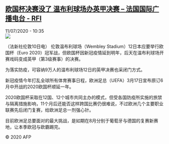 <!--1594461306000-->
[欧国杯决赛没了 温布利球场办英甲决赛 – 法国国际广播电台 - RFI](http://www.rfi.fr//cn/contenu/20200711-%E6%AC%A7%E5%9B%BD%E6%9D%AF%E5%86%B3%E8%B5%9B%E6%B2%A1%E4%BA%86-%E6%B8%A9%E5%B8%83%E5%88%A9%E7%90%83%E5%9C%BA%E5%8A%9E%E8%8B%B1%E7%94%B2%E5%86%B3%E8%B5%9B)
------

<div>11/07/2020 - 10:35</div><img src="https://s.rfi.fr/media/display/26417068-c35b-11ea-8a55-005056bf87d6/w:310/p:16x9/spo0003b.200711163502.jpg"><div class="t-content__body u-clearfix"><div class="m-interstitial"></div><p>（法新社伦敦10日电）    伦敦温布利球场（Wembley Stadium）12日本应要举行欧国杯（Euro 2020）冠军战，但欧国杯因新冠疫情延到明年，后天在温布利球场开赛戏码变成英甲（第3级赛事）的决赛。</p><p>    为落实防疫，可容纳9万人的温布利球场12日的英甲决赛也采闭门方式。</p><p>    新冠疫情今年打乱全球所有体育赛事日程，欧洲足总（UEFA）3月17日宣布原订6月中开战的2020欧国杯顺延一年。</p><p>    2020欧国杯采取在12国、12个城市共同主办的模式，但受各国防疫所实施的旅禁与隔离措施影响，11个月后还能否这样跨国比赛仍很难说，不过欧洲几个主要职业联赛先后闭门复赛，给欧洲足总一剂强心针。</p><p>    目前欧洲足总要面对的最大挑战，是如期在8月分别于葡萄牙与德国的复赛新赛地，让本季欧冠与欧霸踢完。</p><p class="t-copyright">© 2020 AFP</p>        </div>
